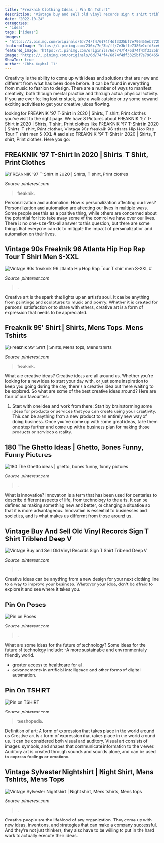 ```yaml
---
title: "Freaknik Clothing Ideas : Pin On Tshirt"
description: "Vintage buy and sell old vinyl records sign t shirt triblend deep v"
date: "2022-10-28"
categories:
- "ideas"
tags: ["ideas"]
images:
- "https://i.pinimg.com/originals/6d/74/f4/6d74f4df3325bf7e796465eb7725a644.jpg"
featuredImage: "https://i.pinimg.com/236x/7e/3b/ff/7e3bffe7386e2cfd5ce632f0328e46e2.jpg?nii=t"
featured_image: "https://i.pinimg.com/originals/6d/74/f4/6d74f4df3325bf7e796465eb7725a644.jpg"
image: "https://i.pinimg.com/originals/6d/74/f4/6d74f4df3325bf7e796465eb7725a644.jpg"
ShowToc: true
author: "Ebba Kuphal II"
---
```



Creativity is the ability to come up with ideas and solutions that are new and different from what has been done before. It can be found in everything from music to fashion to design. There are a number of ways to manifest creativity, both through mental practice and through actual physical activity. If you are ever feeling lost or stuck, take a walk outside or try some newand exciting activities to get your creative juices flowing.

	

		
looking for FREAKNIK &#039;97 T-Shirt in 2020 | Shirts, T shirt, Print clothes you've visit to the right page. We have 8 Pictures about FREAKNIK &#039;97 T-Shirt in 2020 | Shirts, T shirt, Print clothes like FREAKNIK &#039;97 T-Shirt in 2020 | Shirts, T shirt, Print clothes, Vintage 90s freaknik 96 atlanta Hip Hop Rap Tour T shirt men S-XXL # and also FREAKNIK &#039;97 T-Shirt in 2020 | Shirts, T shirt, Print clothes. Here you go:
		
    
## FREAKNIK &#039;97 T-Shirt In 2020 | Shirts, T Shirt, Print Clothes

<img loading=lazy src="https://i.pinimg.com/736x/2a/93/0e/2a930e731b4785d92dcd7033e10f3e03.jpg" onerror="this.onerror=null;this.src='https://tse1.mm.bing.net/th?id=OIP.t4n72o0t5CnzlODlErt73AHaIP&amp;pid=15.1';" alt="FREAKNIK &#039;97 T-Shirt in 2020 | Shirts, T shirt, Print clothes">

_Source: pinterest.com_

>freaknik. 

	

Personalization and automation: How is personalization affecting our lives?
Personalization and automation are affecting our lives in multiple ways. Some people see this as a positive thing, while others are concerned about the potential for it to take away some of the control we have over our lives. There is no one-size-fits-all answer to this question, but there are some things that everyone can do to mitigate the impact of personalization and automation on their lives.

    
## Vintage 90s Freaknik 96 Atlanta Hip Hop Rap Tour T Shirt Men S-XXL #

<img loading=lazy src="https://i.pinimg.com/236x/c9/07/17/c907173d55874a5d68ad50a5ed2869b2.jpg" onerror="this.onerror=null;this.src='https://tse4.mm.bing.net/th?id=OIP.LitPrI4aSqxqVhzz-UyPNAAAAA&amp;pid=15.1';" alt="Vintage 90s freaknik 96 atlanta Hip Hop Rap Tour T shirt men S-XXL #">

_Source: pinterest.com_

>. 

	

Creative art is the spark that lights up an artist’s soul. It can be anything from paintings and sculptures to music and poetry. Whether it is created for personal satisfaction or to share with others, creative art is a form of expression that needs to be appreciated.

    
## Freaknik 99&#039; Shirt | Shirts, Mens Tops, Mens Tshirts

<img loading=lazy src="https://i.pinimg.com/236x/7e/3b/ff/7e3bffe7386e2cfd5ce632f0328e46e2.jpg?nii=t" onerror="this.onerror=null;this.src='https://tse2.mm.bing.net/th?id=OIP.uPCPcDZz3LdQJpEGKGTV1AAAAA&amp;pid=15.1';" alt="Freaknik 99&#039; Shirt | Shirts, Mens tops, Mens tshirts">

_Source: pinterest.com_

>freaknik. 

	

What are creative ideas?
Creative ideas are all around us. Whether you're looking for a new idea to start your day with, or just some inspiration to keep you going during the day, there's a creative idea out there waiting to be explored. So what are some of the best creative ideas around? Here are four of our favourites: 
1. Start with one idea and work from there: Start by brainstorming some ideas for products or services that you can create using your creativity. This can be anything from a new product to an entirely new way of doing business. Once you've come up with some great ideas, take them one step further and come up with a business plan for making those products or services a reality. 


    
## 180 The Ghetto Ideas | Ghetto, Bones Funny, Funny Pictures

<img loading=lazy src="https://i.pinimg.com/236x/77/9c/60/779c60cc019596bb5e61815e10c815dd.jpg" onerror="this.onerror=null;this.src='https://tse4.mm.bing.net/th?id=OIP.xe7P9Yc_vFm96mi4HavU1gAAAA&amp;pid=15.1';" alt="180 The Ghetto ideas | ghetto, bones funny, funny pictures">

_Source: pinterest.com_

>. 

	

What is innovation?
Innovation is a term that has been used for centuries to describe different aspects of life, from technology to the arts. It can be defined as making something new and better, or changing a situation so that it is more advantageous. Innovation is essential to businesses and societies, and is what makes us different from those around us.

    
## Vintage Buy And Sell Old Vinyl Records Sign T Shirt Triblend Deep V

<img loading=lazy src="https://i.pinimg.com/originals/6d/74/f4/6d74f4df3325bf7e796465eb7725a644.jpg" onerror="this.onerror=null;this.src='https://tse3.mm.bing.net/th?id=OIP.TSQCA_zdp5n7n2fCe2juhwHaF4&amp;pid=15.1';" alt="Vintage Buy and Sell Old Vinyl Records Sign T Shirt Triblend Deep V">

_Source: pinterest.com_

>. 

	

Creative ideas can be anything from a new design for your next clothing line to a way to improve your business. Whatever your idea, don't be afraid to explore it and see where it takes you.

    
## Pin On Poses

<img loading=lazy src="https://i.pinimg.com/236x/b9/0a/ca/b90acadaf013e6d217d8eefbbf98e426--handsome-man-nike.jpg?nii=t" onerror="this.onerror=null;this.src='https://tse4.mm.bing.net/th?id=OIP.VIKtTd23-2w3pflwaia8UgAAAA&amp;pid=15.1';" alt="Pin on Poses">

_Source: pinterest.com_

>. 

	

What are some ideas for the future of technology?
Some ideas for the future of technology include: 
-A more sustainable and environmentally friendly world. 
- greater access to healthcare for all. 
- advancements in artificial intelligence and other forms of digital automation.

    
## Pin On TSHIRT

<img loading=lazy src="https://i.pinimg.com/originals/52/c5/a0/52c5a077f88721a0513904131b9a447b.jpg" onerror="this.onerror=null;this.src='https://tse4.mm.bing.net/th?id=OIP.q5ZGR2mEiX4aWIHAWskIbwHaHa&amp;pid=15.1';" alt="Pin on TSHIRT">

_Source: pinterest.com_

>teeshopedia. 

	

Definition of art: A form of expression that takes place in the world around us
Creative art is a form of expression that takes place in the world around us. It can be considered both visual and auditory. Visual art consists of images, symbols, and shapes that communicate information to the viewer. Auditory art is created through sounds and sounds alone, and can be used to express feelings or emotions.

    
## Vintage Sylvester Nightshirt | Night Shirt, Mens Tshirts, Mens Tops

<img loading=lazy src="https://i.pinimg.com/originals/ff/02/b4/ff02b4d4b7791a68956edddf5adf1307.jpg" onerror="this.onerror=null;this.src='https://tse4.mm.bing.net/th?id=OIP.N532-0JjSeYLn0QRFeswhQHaJ4&amp;pid=15.1';" alt="Vintage Sylvester Nightshirt | Night shirt, Mens tshirts, Mens tops">

_Source: pinterest.com_

>. 

	

Creative people are the lifeblood of any organization. They come up with new ideas, inventions, and strategies that can make a company successful. And they’re not just thinkers; they also have to be willing to put in the hard work to actually execute their ideas.

